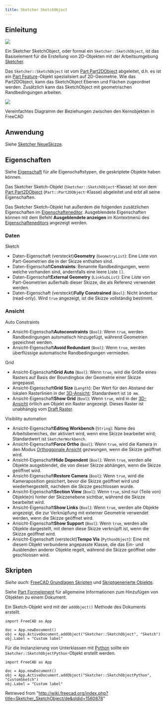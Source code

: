 ```yaml
---
title: Sketcher SketchObject
---
```


## Einleitung

![](/images/Sketcher_Sketch.svg)

Ein Sketcher SketchObject, oder formal ein `Sketcher::SketchObject`, ist das Basiselement für die Erstellung von 2D-Objekten mit der Arbeitsumgebung [Sketcher](/Sketcher_Workbench/de "Sketcher Workbench/de").

Das `Sketcher::SketchObject` ist vom [Part Part2DObject](/Part_Part2DObject/de "Part Part2DObject/de") abgeleitet, d.h. es ist ein [Part Feature](/Part_Feature/de "Part Feature/de")-Objekt spezialisiert auf 2D-Geometrie. Wie das Part2DObject, kann das SketchObject Ebenen und Flächen zugeordnet werden. Zusätzlich kann das SketchObject mit geometrischen Randbedingungen arbeiten.

![](/images/FreeCAD_core_objects.svg)

Vereinfachtes Diagramm der Beziehungen zwischen den Kernobjekten in FreeCAD

## Anwendung

Siehe [Sketcher NeueSkizze](/Sketcher_NewSketch/de "Sketcher NewSketch/de").

## Eigenschaften

Siehe [Eigenschaft](/Property/de "Property/de") für alle Eigenschaftstypen, die geskriptete Objekte haben können.

Das Sketcher Sketch-Objekt (`Sketcher::SketchObject`-Klasse) ist von dem [Part Part2DObject](/Part_Part2DObject/de "Part Part2DObject/de") (`Part::Part2DObject`-Klasse) abgeleitet und erbt all seine Eigenschaften.

Das Sketcher Sketch-Objekt hat außerdem die folgenden zusätzlichen Eigenschaften im [Eigenschafteneditor](/Property_editor/de "Property editor/de"). Ausgeblendete Eigenschaften können mit dem Befehl **Ausgeblendete anzeigen** im Kontextmenü des [Eigenschafteneditors](/Property_editor/de "Property editor/de") angezeigt werden.

### Daten

Sketch

- Daten-Eigenschaft (versteckt)**Geometry** (`GeometryList`): Eine Liste von Part-Geometrien die in der Skizze enthalten sind.
- Daten-Eigenschaft**Constraints**: Benannte Randbedingungen, wenn welche vorhanden sind, andernfalls eine leere Liste `[]`.
- Daten-Eigenschaft**External Geometry** (`LinkSubList`): Eine Liste von Part-Geometrien außerhalb dieser Skizze, die als Referenz verwendet werden.
- Daten-Eigenschaft (versteckt)**Fully Constrained** (`Bool`): Nicht änderbar (read-only). Wird `true` angezeigt, ist die Skizze vollständig bestimmt.

### Ansicht

Auto Constraints

- Ansicht-Eigenschaft**Autoconstraints** (`Bool`): Wenn `true`, werden Randbedingungen automatisch hinzugefügt, während Geometrien gezeichnet werden.
- Ansicht-Eigenschaft**Avoid Redundant** (`Bool`): Wenn `true`, werden überflüssige automatische Randbedingungen vermieden.

Grid

- Ansicht-Eigenschaft**Grid Auto** (`Bool`): Wenn `true`, wird die Größe eines Rasters auf Basis der Boundingbox der Geometrie einer Skizze angepasst.
- Ansicht-Eigenschaft**Grid Size** (`Length`): Der Wert für den Abstand der lokalen Rasterlinien in der [3D-Ansicht](/3D_view/de "3D view/de"); Standardwert ist `10 mm`.
- Ansicht-Eigenschaft**Show Grid** (`Bool`): Wenn `true`, wird in der [3D-Ansicht](/3D_view/de "3D view/de") örtlich am Objekt ein Raster angezeigt. Dieses Raster ist unabhängig vom [Draft Raster](/Draft_ToggleGrid/de "Draft ToggleGrid/de").

Visibility automation

- Ansicht-Eigenschaft**Editing Workbench** (`String`): Name des Arbeitsbereiches, der aktiviert wird, wenn eine Skizze bearbeitet wird; Standardwert ist `SketcherWorkbench`.
- Ansicht-Eigenschaft**Force Ortho** (`Bool`): Wenn `true`, wird die Kamera in den Modus [Orthoggonale Ansicht](/Std_OrthographicCamera/de "Std OrthographicCamera/de") gezwungen, wenn die Skizze geöffnet wird.
- Ansicht-Eigenschaft**Hide Dependent** (`Bool`): Wenn `true`, werden alle Objekte ausgeblendet, die von dieser Skizze abhängen, wenn die Skizze geöffnet wird.
- Ansicht-Eigenschaft**Restore Camera** (`Bool`): Wenn `true`, wird die Kameraposition gesichert, bevor die Skizze geöffnet wird und wiederhergestellt, nachdem die Skizze geschlossen wurde.
- Ansicht-Eigenschaft**Section View** (`Bool`): Wenn `true`, sind nur (Teile von) Objekte(n) hinter der Skizzenebene sichtbar, während die Skizze bearbeitet wird.
- Ansicht-Eigenschaft**Show Links** (`Bool`): Wenn `true`, werden alle Objekte angezeigt, die zur Verknüpfung mit externer Geometrie verwendet werden, wenn die Skizze geöffnet wird.
- Ansicht-Eigenschaft**Show Support** (`Bool`): Wenn `true`, werden alle Objekte dargestellt, mit denen diese Skizze verknüpft ist, wenn die Skizze geöffnet wird.
- Ansicht-Eigenschaft (versteckt)**Tempo Vis** (`PythonObject`): Eine mit diesem Objekt verbundene angepasste Klasse, die das Ein- und Ausblenden anderer Objekte regelt, während die Skizze geöffnet oder geschlossen wird.

## Skripten

_Siehe auch:_ [FreeCAD Grundlagen Skripten](/FreeCAD_Scripting_Basics/de "FreeCAD Scripting Basics/de") und [Skriptgenerierte Objekte](/Scripted_objects/de "Scripted objects/de").

Siehe [Part Formelement](/Part_Feature/de "Part Feature/de") für allgemeine Informationen zum Hinzufügen von Objekten zu einem Dokument.

Ein Sketch-Objekt wird mit der `addObject()` Methode des Dokuments erstellt.

```
import FreeCAD as App

doc = App.newDocument()
obj = App.ActiveDocument.addObject("Sketcher::SketchObject", "Sketch")
obj.Label = "Custom label"

```

Für die Instanziierung von Unterklassen mit [Python](/Python/de "Python/de") sollte ein `Sketcher::SketchObjectPython`-Objekt erstellt werden.

```
import FreeCAD as App

doc = App.newDocument()
obj = App.ActiveDocument.addObject("Sketcher::SketchObjectPython", "CustomSketch")
obj.Label = "Custom label"

```

Retrieved from "<http://wiki.freecad.org/index.php?title=Sketcher_SketchObject/de&oldid=1560878>"
